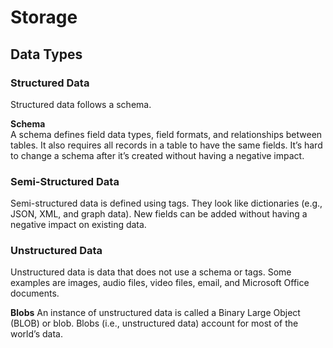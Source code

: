 # Storage

## Data Types
### Structured Data  
Structured data follows a schema. 

**Schema**  
A schema defines field data types, field formats, and relationships between tables. It also requires all records in a table to have the same fields. It’s hard to change a schema after it’s created without having a negative impact. 

### Semi-Structured Data
Semi-structured data is defined using tags. They look like dictionaries (e.g., JSON, XML, and graph data). New fields can be added without having a negative impact on existing data. 

### Unstructured Data
Unstructured data is data that does not use a schema or tags. Some examples are images, audio files, video files, email, and Microsoft Office documents. 

**Blobs**
An instance of unstructured data is called a Binary Large Object (BLOB) or blob. Blobs (i.e., unstructured data) account for most of the world’s data. 